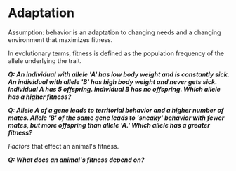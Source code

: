 # Adaptation

Assumption: behavior is an adaptation to changing needs and a changing environment that maximizes fitness. 

In evolutionary terms, fitness is defined as the population frequency of the allele underlying the trait. 

***Q: An individual with allele 'A' has low body weight and is constantly sick. An individual with allele 'B' has high body weight and never gets sick. Individual A has 5 offspring. Individual B has no offspring. Which allele has a higher fitness?***

***Q: Allele A of a gene leads to territorial behavior and a higher number of mates. Allele 'B' of the same gene leads to 'sneaky' behavior with fewer mates, but more offspring than allele 'A.' Which allele has a greater fitness?***

*Factors* that effect an animal's fitness.

***Q: What does an animal's fitness depend on?***
